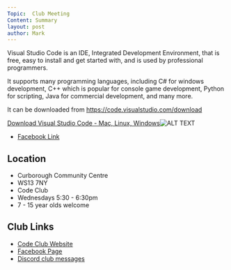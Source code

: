 ```yaml
---
Topic:  Club Meeting
Content: Summary
layout: post
author: Mark
---
```

Visual Studio Code is an IDE, Integrated Development Environment, that is free, easy to install and get started with, and is used by professional programmers.

It supports many programming languages, including C# for windows development, C++ which is popular for console game development, Python for scripting, Java for commercial development, and many more.

It can be downloaded from https://code.visualstudio.com/download

[Download Visual Studio Code - Mac, Linux, Windows](https://l.facebook.com/l.php?u=https%3A%2F%2Fcode.visualstudio.com%2Fdownload&h=AT0mO_V5dI6XXp7Lwa-gHj7kVl5XaiLGYVK1HYALfW1NtXt5u8aJK--2TMDDMxyblqud63cZbig_f_qLU7rh6Pztrt3s1ZTlMxW7yOZ1gGWmz7JNlESrG34Ol5lufKZU&s=1)![ALT TEXT](https://external.fbhx6-1.fna.fbcdn.net/emg1/v/t13/6512927827096492298?url=https%3A%2F%2Fcode.visualstudio.com%2Fopengraphimg%2Fopengraph-home.png&fb_obo=1&utld=visualstudio.com&stp=c0.5000x0.5000f_dst-emg0_p506x506_q75&ccb=13-1&oh=06_AbFKaEmaCfbVlKd4gfwWfLvrbIS76vilI18BWZmSQ2LUzQ&oe=65282645&_nc_sid=e609ca)

* [Facebook Link](https://www.facebook.com/1481985248595237/posts/3017901791670234/)

## Location

* Curborough Community Centre
* WS13 7NY
* Code Club
* Wednesdays 5:30 - 6:30pm
* 7 - 15 year olds welcome

## Club Links

* [Code Club Website](https://lichfield-code-club.github.io/)
* [Facebook Page](https://www.facebook.com/LichfieldCoders)
* [Discord club messages](https://discord.gg/szz6xGK)
